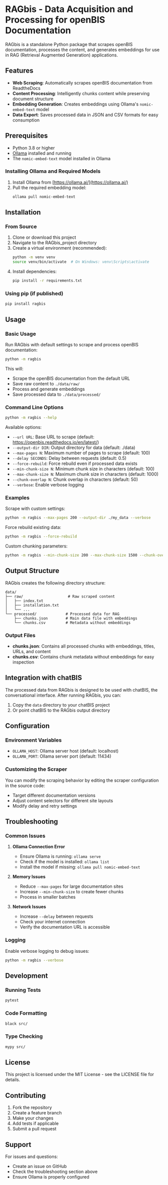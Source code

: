# RAGbis - Data Acquisition and Processing for openBIS Documentation

RAGbis is a standalone Python package that scrapes openBIS documentation, processes the content, and generates embeddings for use in RAG (Retrieval Augmented Generation) applications.

## Features

- **Web Scraping**: Automatically scrapes openBIS documentation from ReadtheDocs
- **Content Processing**: Intelligently chunks content while preserving document structure
- **Embedding Generation**: Creates embeddings using Ollama's `nomic-embed-text` model
- **Data Export**: Saves processed data in JSON and CSV formats for easy consumption

## Prerequisites

- Python 3.8 or higher
- [Ollama](https://ollama.ai/) installed and running
- The `nomic-embed-text` model installed in Ollama

### Installing Ollama and Required Models

1. Install Ollama from [https://ollama.ai/](https://ollama.ai/)
2. Pull the required embedding model:
   ```bash
   ollama pull nomic-embed-text
   ```

## Installation

### From Source

1. Clone or download this project
2. Navigate to the RAGbis_project directory
3. Create a virtual environment (recommended):
   ```bash
   python -m venv venv
   source venv/bin/activate  # On Windows: venv\Scripts\activate
   ```
4. Install dependencies:
   ```bash
   pip install -r requirements.txt
   ```

### Using pip (if published)

```bash
pip install ragbis
```

## Usage

### Basic Usage

Run RAGbis with default settings to scrape and process openBIS documentation:

```bash
python -m ragbis
```

This will:
- Scrape the openBIS documentation from the default URL
- Save raw content to `./data/raw/`
- Process and generate embeddings
- Save processed data to `./data/processed/`

### Command Line Options

```bash
python -m ragbis --help
```

Available options:

- `--url URL`: Base URL to scrape (default: https://openbis.readthedocs.io/en/latest/)
- `--output-dir DIR`: Output directory for data (default: ./data)
- `--max-pages N`: Maximum number of pages to scrape (default: 100)
- `--delay SECONDS`: Delay between requests (default: 0.5)
- `--force-rebuild`: Force rebuild even if processed data exists
- `--min-chunk-size N`: Minimum chunk size in characters (default: 100)
- `--max-chunk-size N`: Maximum chunk size in characters (default: 1000)
- `--chunk-overlap N`: Chunk overlap in characters (default: 50)
- `--verbose`: Enable verbose logging

### Examples

Scrape with custom settings:
```bash
python -m ragbis --max-pages 200 --output-dir ./my_data --verbose
```

Force rebuild existing data:
```bash
python -m ragbis --force-rebuild
```

Custom chunking parameters:
```bash
python -m ragbis --min-chunk-size 200 --max-chunk-size 1500 --chunk-overlap 100
```

## Output Structure

RAGbis creates the following directory structure:

```
data/
├── raw/                    # Raw scraped content
│   ├── index.txt
│   ├── installation.txt
│   └── ...
└── processed/             # Processed data for RAG
    ├── chunks.json        # Main data file with embeddings
    └── chunks.csv         # Metadata without embeddings
```

### Output Files

- **chunks.json**: Contains all processed chunks with embeddings, titles, URLs, and content
- **chunks.csv**: Contains chunk metadata without embeddings for easy inspection

## Integration with chatBIS

The processed data from RAGbis is designed to be used with chatBIS, the conversational interface. After running RAGbis, you can:

1. Copy the `data` directory to your chatBIS project
2. Or point chatBIS to the RAGbis output directory

## Configuration

### Environment Variables

- `OLLAMA_HOST`: Ollama server host (default: localhost)
- `OLLAMA_PORT`: Ollama server port (default: 11434)

### Customizing the Scraper

You can modify the scraping behavior by editing the scraper configuration in the source code:

- Target different documentation versions
- Adjust content selectors for different site layouts
- Modify delay and retry settings

## Troubleshooting

### Common Issues

1. **Ollama Connection Error**
   - Ensure Ollama is running: `ollama serve`
   - Check if the model is installed: `ollama list`
   - Install the model if missing: `ollama pull nomic-embed-text`

2. **Memory Issues**
   - Reduce `--max-pages` for large documentation sites
   - Increase `--min-chunk-size` to create fewer chunks
   - Process in smaller batches

3. **Network Issues**
   - Increase `--delay` between requests
   - Check your internet connection
   - Verify the documentation URL is accessible

### Logging

Enable verbose logging to debug issues:
```bash
python -m ragbis --verbose
```

## Development

### Running Tests

```bash
pytest
```

### Code Formatting

```bash
black src/
```

### Type Checking

```bash
mypy src/
```

## License

This project is licensed under the MIT License - see the LICENSE file for details.

## Contributing

1. Fork the repository
2. Create a feature branch
3. Make your changes
4. Add tests if applicable
5. Submit a pull request

## Support

For issues and questions:
- Create an issue on GitHub
- Check the troubleshooting section above
- Ensure Ollama is properly configured
